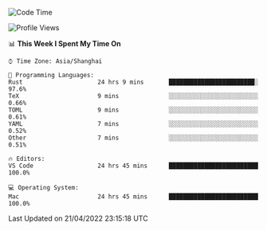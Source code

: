 <!--START_SECTION:waka-->
![Code Time](http://img.shields.io/badge/Code%20Time-1%2C256%20hrs%2033%20mins-blue)

![Profile Views](http://img.shields.io/badge/Profile%20Views-23-blue)

📊 **This Week I Spent My Time On** 

```text
⌚︎ Time Zone: Asia/Shanghai

💬 Programming Languages: 
Rust                     24 hrs 9 mins       ████████████████████████░   97.6% 
TeX                      9 mins              ░░░░░░░░░░░░░░░░░░░░░░░░░   0.66% 
TOML                     9 mins              ░░░░░░░░░░░░░░░░░░░░░░░░░   0.61% 
YAML                     7 mins              ░░░░░░░░░░░░░░░░░░░░░░░░░   0.52% 
Other                    7 mins              ░░░░░░░░░░░░░░░░░░░░░░░░░   0.51%

🔥 Editors: 
VS Code                  24 hrs 45 mins      █████████████████████████   100.0%

💻 Operating System: 
Mac                      24 hrs 45 mins      █████████████████████████   100.0%

```


 Last Updated on 21/04/2022 23:15:18 UTC
<!--END_SECTION:waka-->
